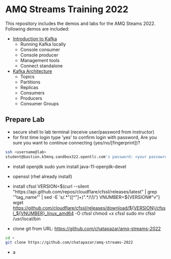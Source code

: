 # AMQ Streams Training 2022

This repository includes the demos and labs for the AMQ Steams 2022.
Following demos are included:

* [Introduction to Kafka](./kafka-introduction)
    * Running Kafka locally
    * Console consumer
    * Console producer
    * Management tools
    * Connect standalone
* [Kafka Architecture](./kafka-architecture)
    * Topics
    * Partitions
    * Replicas
    * Consumers
    * Producers
    * Consumer Groups

## Prepare Lab
* secure shell to lab terminal (receive user/password from instructor)
* for first time login type 'yes' to confirm login with password, Are you sure you want to continue connecting (yes/no/[fingerprint])?
```bash
ssh <username@lab>
student@bastion.k5mnq.sandbox322.opentlc.com's password: <your passowrd>
```
* install openjdk
sudo yum install java-11-openjdk-devel
* openssl (rhel already install)
* install cfssl
VERSION=$(curl --silent "https://api.github.com/repos/cloudflare/cfssl/releases/latest" | grep '"tag_name"' | sed -E 's/.*"([^"]+)".*/\1/')
VNUMBER=${VERSION#"v"}
wget https://github.com/cloudflare/cfssl/releases/download/${VERSION}/cfssl_${VNUMBER}_linux_amd64 -O cfssl
chmod +x cfssl
sudo mv cfssl /usr/local/bin

* clone git from URL: https://github.com/chatapazar/amq-streams-2022
```bash
cd ~
git clone https://github.com/chatapazar/amq-streams-2022
```

* a